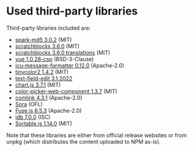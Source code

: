 # Used third-party libraries

Third-party libraries included are:
- [spark-md5 3.0.2](https://unpkg.com/spark-md5@3.0.2/spark-md5.min.js) (MIT)
- [scratchblocks 3.6.0](https://unpkg.com/scratchblocks@3.6.0/build/scratchblocks.min.es.js) (MIT)
- [scratchblocks 3.6.0 translations](https://unpkg.com/scratchblocks@3.6.0/build/translations-all-es.js) (MIT)
- [vue 1.0.28-csp](https://raw.githubusercontent.com/vuejs/vue/v1.0.28-csp/dist/vue.js) (BSD-3-Clause)
- [icu-message-formatter 0.12.0](https://unpkg.com/@ultraq/icu-message-formatter@0.12.0/dist/icu-message-formatter.es.min.js) (Apache-2.0)
- [tinycolor2 1.4.2](https://raw.githubusercontent.com/bgrins/TinyColor/1.4.2/dist/tinycolor-min.js) (MIT)
- [text-field-edit 3.1.2022](https://unpkg.com/text-field-edit@3.1.2022/index.js)
- [chart.js 3.7.1](https://unpkg.com/chart.js@3.7.1/dist/chart.min.js) (MIT)
- [color-picker-web-component 1.3.7](https://unpkg.com/color-picker-web-component@1.3.7/dist/color-picker-esm.min.js) (MIT)
- [comlink 4.3.1](https://unpkg.com/comlink@4.3.1/dist/umd/comlink.js) (Apache-2.0)
- [Sora](https://fonts.google.com/specimen/Sora) (OFL)
- [Fuse.js 6.5.3](https://unpkg.com/fuse.js@6.5.3/dist/fuse.esm.min.js) (Apache-2.0)
- [idb 7.0.0](https://unpkg.com/idb@7.0.0/build/umd.js) (ISC)
- [Sortable.js 1.14.0](https://unpkg.com/sortablejs@1.14.0/Sortable.min.js) (MIT)

Note that these libraries are either from official release websites or from unpkg (which distributes the content uploaded to NPM as-is).
